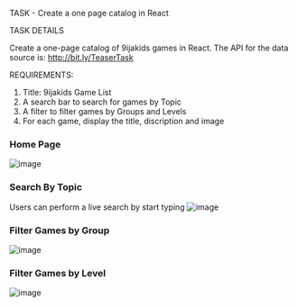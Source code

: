 TASK - Create a one page catalog in React

TASK DETAILS

Create a one-page catalog of 9ijakids games in React. The API for the data source is: http://bit.ly/TeaserTask

REQUIREMENTS:  
1. Title: 9ijakids Game List
2. A search bar to search for games by Topic
3. A filter to filter games by Groups and Levels
4. For each game, display the title, discription and image



### Home Page
![image](https://user-images.githubusercontent.com/58919619/119278683-b2d0c800-bc1e-11eb-91e9-1ffbdad87118.png)


### Search By Topic
Users can perform a live search by start typing
![image](https://user-images.githubusercontent.com/58919619/119278727-05aa7f80-bc1f-11eb-9c39-4edc60e57653.png)


### Filter Games by Group
![image](https://user-images.githubusercontent.com/58919619/119278745-2672d500-bc1f-11eb-82f4-89a5b2766be2.png)


### Filter Games by Level
![image](https://user-images.githubusercontent.com/58919619/119278884-0e4f8580-bc20-11eb-8251-745eeeaee7f5.png)
